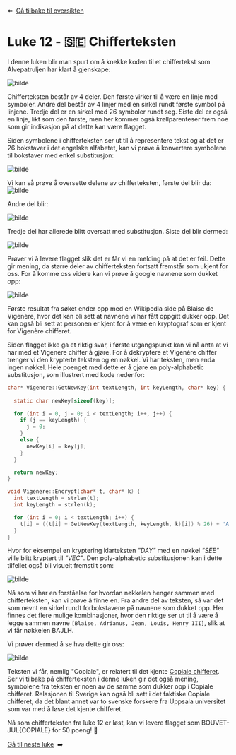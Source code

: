 :arrow_left: &nbsp;[Gå tilbake til oversikten](../README.md)

# Luke 12 - 🇸🇪 Chifferteksten
 
I denne luken blir man spurt om å knekke koden til et chiffertekst som Alvepatruljen har klart å gjenskape:

![bilde](https://user-images.githubusercontent.com/15195014/210170410-1b5d2f5d-c343-421b-addb-fa643ad9c512.png)

Chifferteksten består av 4 deler. Den første virker til å være en linje med symboler. Andre del består av 4 linjer med en sirkel rundt første symbol på linjene. Tredje del er en sirkel med 26 symboler rundt seg. Siste del er også en linje, likt som den første, men her kommer også krøllparenteser frem noe som gir indikasjon på at dette kan være flagget.

Siden symbolene i chifferteksten ser ut til å representere tekst og at det er 26 bokstaver i det engelske alfabetet, kan vi prøve å konvertere symbolene til bokstaver med enkel substitusjon:

![bilde](https://user-images.githubusercontent.com/15195014/210170380-65cedd2d-b677-49ec-a452-a3a657359668.png)

Vi kan så prøve å oversette delene av chifferteksten, første del blir da:
![bilde](https://user-images.githubusercontent.com/15195014/210170483-c6928aea-43d7-40aa-b7b0-18dc310832a0.png)

Andre del blir:

![bilde](https://user-images.githubusercontent.com/15195014/210170525-99bacd3d-e464-428d-bbba-de342ed192b3.png)

Tredje del har allerede blitt oversatt med substitusjon. Siste del blir dermed:

![bilde](https://user-images.githubusercontent.com/15195014/210170549-922e90ed-4e29-43df-b6a2-84712450fb92.png)

Prøver vi å levere flagget slik det er får vi en melding på at det er feil. Dette gir mening, da større deler av chifferteksten fortsatt fremstår som ukjent for oss. For å komme oss videre kan vi prøve å google navnene som dukket opp:

![bilde](https://user-images.githubusercontent.com/15195014/210170643-74b3990b-45f9-42e6-beee-0ef9dcddd1f3.png)

Første resultat fra søket ender opp med en Wikipedia side på Blaise de Vigenère, hvor det kan bli sett at navnene vi har fått oppgitt dukker opp. Det kan også bli sett at personen er kjent for å være en kryptograf som er kjent for Vigenère chifferet.

Siden flagget ikke ga et riktig svar, i første utgangspunkt kan vi nå anta at vi har med et Vigenère chiffer å gjøre. For å dekryptere et Vigenère chiffer trenger vi den krypterte teksten og en nøkkel. Vi har teksten, men enda ingen nøkkel. Hele poenget med dette er å gjøre en poly-alphabetic substitusjon, som illustrert med kode nedenfor:

```c
char* Vigenere::GetNewKey(int textLength, int keyLength, char* key) {
  
  static char newKey[sizeof(key)];

  for (int i = 0, j = 0; i < textLength; i++, j++) {
    if (j == keyLength) {
      j = 0;
    }
    else {
      newKey[i] = key[j];
    }
  }

  return newKey;
}

void Vigenere::Encrypt(char* t, char* k) {
  int textLength = strlen(t);
  int keyLength = strlen(k);

  for (int i = 0; i < textLength; i++) {
    t[i] = ((t[i] + GetNewKey(textLength, keyLength, k)[i]) % 26) + 'A';
  }
}
```

Hvor for eksempel en kryptering klarteksten *"DAY"* med en nøkkel *"SEE"* ville blitt kryptert til *"VEC"*. Den poly-alphabetic substitusjonen kan i dette tilfellet også bli visuelt fremstilt som:

![bilde](https://user-images.githubusercontent.com/15195014/210171167-6921038f-c63a-4ee6-9f87-4e2e9991f017.png)

Nå som vi har en forståelse for hvordan nøkkelen henger sammen med chifferteksten, kan vi prøve å finne en. Fra andre del av teksten, så var det som nevnt en sirkel rundt forbokstavene på navnene som dukket opp. Her finnes det flere mulige kombinasjoner, hvor den riktige ser ut til å være å legge sammen navne `[Blaise, Adrianus, Jean, Louis, Henry III]`, slik at vi får nøkkelen BAJLH.

Vi prøver dermed å se hva dette gir oss:

![bilde](https://user-images.githubusercontent.com/15195014/210171417-9f3d6987-f09a-4a09-9be3-0b489525ba8a.png)

Teksten vi får, nemlig "Copiale", er relatert til det kjente [Copiale chifferet](https://en.wikipedia.org/wiki/Copiale_cipher). Ser vi tilbake på chifferteksten i denne luken gir det også mening, symbolene fra teksten er noen av de samme som dukker opp i Copiale chifferet. Relasjonen til Sverige kan også bli sett i det faktiske Copiale chifferet, da det blant annet var to svenske forskere fra Uppsala universitet som var med å løse det kjente chifferet.

Nå som chifferteksten fra luke 12 er løst, kan vi levere flagget som BOUVET-JUL{COPIALE} for 50 poeng! 🎉

[Gå til neste luke](Luke13.md)&nbsp; :arrow_right:

